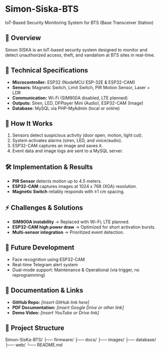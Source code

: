 # Simon-Siska-BTS
IoT-Based Security Monitoring System for BTS (Base Transceiver Station)

## 📌 Overview
Simon SISKA is an IoT-based security system designed to monitor and detect unauthorized access, theft, and vandalism at BTS sites in real-time.

## 🔧 Technical Specifications
- **Microcontroller:** ESP32 (NodeMCU ESP-32E & ESP32-CAM)
- **Sensors:** Magnetic Switch, Limit Switch, PIR Motion Sensor, Laser + LDR
- **Communication:** Wi-Fi (SIM900A disabled, LTE planned)
- **Outputs:** Siren, LED, DFPlayer Mini (Audio), ESP32-CAM (Image)
- **Database:** MySQL via PHP-MyAdmin (local or online)

## 🚀 How It Works
1. Sensors detect suspicious activity (door open, motion, light cut).
2. System activates alarms (siren, LED, and voice/audio).
3. ESP32-CAM captures an image and saves it.
4. Event data and image logs are sent to a MySQL server.

## 🛠️ Implementation & Results
- **PIR Sensor** detects motion up to 4.5 meters.
- **ESP32-CAM** captures images at 1024 x 768 (XGA) resolution.
- **Magnetic Switch** reliably responds with ≥1 cm spacing.

## ⚡ Challenges & Solutions
- **SIM900A instability** → Replaced with Wi-Fi; LTE planned.
- **ESP32-CAM high power draw** → Optimized for short activation bursts.
- **Multi-sensor integration** → Prioritized event detection.

## 🔮 Future Development
- Face recognition using ESP32-CAM
- Real-time Telegram alert system
- Dual-mode support: Maintenance & Operational (via trigger, no reprogramming)

## 📎 Documentation & Links
- **GitHub Repo:** _[insert GitHub link here]_
- **PDF Documentation:** _[insert Google Drive or other link]_
- **Demo Video:** _[insert YouTube or Drive link]_

## 📂 Project Structure
Simon-SisKa-BTS/
├── firmware/
├── docs/
├── images/
├── database/
├── web/
└── README.md
